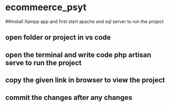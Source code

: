 # ecommeerce_psyt
##install Xampp app and first start apache and sql server to run the project 
## open folder or project in vs code 
## open the terminal and write code php artisan serve to run the project 
## copy the given link in browser to view the project 
## commit the changes after any changes 
